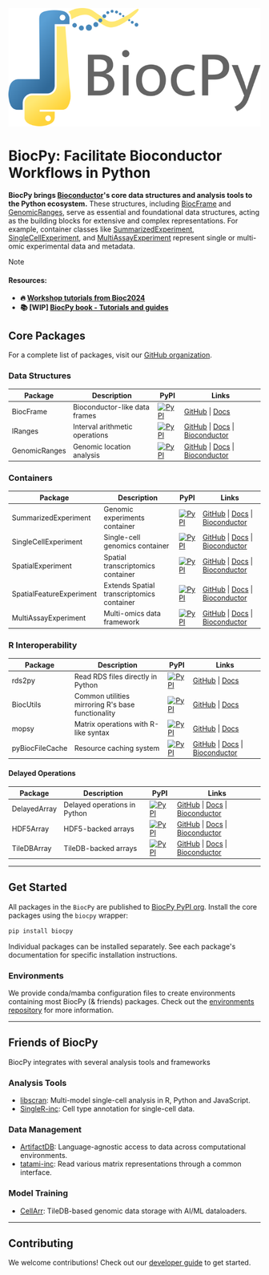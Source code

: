 ![BiocPy logo](https://raw.githubusercontent.com/BiocPy/.github/main/logo/full.png)

# BiocPy: Facilitate Bioconductor Workflows in Python

**BiocPy brings [Bioconductor](https://www.bioconductor.org)'s core data structures and analysis tools to the Python ecosystem.** 
These structures, including [BiocFrame](https://github.com/BiocPy/BiocFrame) and [GenomicRanges](https://github.com/BiocPy/GenomicRanges), 
serve as essential and foundational data structures, acting as the building 
blocks for extensive and complex representations. 
For example, container classes like 
[SummarizedExperiment](https://github.com/BiocPy/SummarizedExperiment), [SingleCellExperiment](https://github.com/BiocPy/SingleCellExperiment), 
and [MultiAssayExperiment](https://github.com/BiocPy/MultiAssayExperiment) represent single or multi-omic experimental data and metadata.

> [!NOTE]
> #### Resources:
> - **🔥 [Workshop tutorials from Bioc2024](https://biocpy.github.io/BiocWorkshop2024/)**
> - **📚 [WIP] [BiocPy book - Tutorials and guides](https://biocpy.github.io/tutorial/)**

## Core Packages

For a complete list of packages, visit our [GitHub organization](https://github.com/orgs/BiocPy/repositories).


### Data Structures

| Package | Description | PyPI | Links |
|---------|-------------|------|-------|
| BiocFrame | Bioconductor-like data frames | [![PyPI](https://img.shields.io/pypi/v/BiocFrame.svg)](https://pypi.org/project/BiocFrame/) | [GitHub](https://github.com/BiocPy/BiocFrame) \| [Docs](https://biocpy.github.io/BiocFrame/) |
| IRanges | Interval arithmetic operations | [![PyPI](https://img.shields.io/pypi/v/iranges.svg)](https://pypi.org/project/iranges/) | [GitHub](https://github.com/BiocPy/IRanges) \| [Docs](https://biocpy.github.io/IRanges/) \| [Bioconductor](https://bioconductor.org/packages/release/bioc/html/IRanges.html) |
| GenomicRanges | Genomic location analysis | [![PyPI](https://img.shields.io/pypi/v/genomicranges.svg)](https://pypi.org/project/genomicranges/) | [GitHub](https://github.com/BiocPy/GenomicRanges) \| [Docs](https://biocpy.github.io/GenomicRanges/) \| [Bioconductor](https://bioconductor.org/packages/release/bioc/html/GenomicRanges.html) |

### Containers

| Package | Description | PyPI | Links |
|---------|-------------|------|-------|
| SummarizedExperiment | Genomic experiments container | [![PyPI](https://img.shields.io/pypi/v/summarizedexperiment.svg)](https://pypi.org/project/summarizedexperiment/) | [GitHub](https://github.com/BiocPy/SummarizedExperiment) \| [Docs](https://biocpy.github.io/SummarizedExperiment/) \| [Bioconductor](https://bioconductor.org/packages/release/bioc/html/SummarizedExperiment.html) |
| SingleCellExperiment | Single-cell genomics container | [![PyPI](https://img.shields.io/pypi/v/singlecellexperiment.svg)](https://pypi.org/project/singlecellexperiment/) | [GitHub](https://github.com/BiocPy/SingleCellExperiment) \| [Docs](https://biocpy.github.io/SingleCellExperiment/) \| [Bioconductor](https://bioconductor.org/packages/release/bioc/html/SingleCellExperiment.html) |
| SpatialExperiment | Spatial transcriptomics container | [![PyPI](https://img.shields.io/pypi/v/spatialexperiment.svg)](https://pypi.org/project/spatialexperiment/) | [GitHub](https://github.com/BiocPy/SpatialExperiment) \| [Docs](https://biocpy.github.io/SpatialExperiment/) \| [Bioconductor](https://bioconductor.org/packages/release/bioc/html/SpatialExperiment.html) |
| SpatialFeatureExperiment | Extends Spatial transcriptomics container | [![PyPI](https://img.shields.io/pypi/v/spatialfeatureexperiment.svg)](https://pypi.org/project/spatialfeatureexperiment/) | [GitHub](https://github.com/BiocPy/SpatialFeatureExperiment) \| [Docs](https://biocpy.github.io/SpatialFeatureExperiment/) \| [Bioconductor](https://bioconductor.org/packages/release/bioc/html/SpatialFeatureExperiment.html) |
| MultiAssayExperiment | Multi-omics data framework | [![PyPI](https://img.shields.io/pypi/v/multiassayexperiment.svg)](https://pypi.org/project/multiassayexperiment/) | [GitHub](https://github.com/BiocPy/MultiAssayExperiment) \| [Docs](https://biocpy.github.io/MultiAssayExperiment/) \| [Bioconductor](https://bioconductor.org/packages/release/bioc/html/MultiAssayExperiment.html) |


### R Interoperability

| Package | Description | PyPI | Links |
|---------|-------------|------|-------|
| rds2py | Read RDS files directly in Python | [![PyPI](https://img.shields.io/pypi/v/rds2py.svg)](https://pypi.org/project/rds2py/) | [GitHub](https://github.com/BiocPy/rds2py) \| [Docs](https://biocpy.github.io/rds2py/) |
| BiocUtils | Common utilities mirroring R's base functionality | [![PyPI](https://img.shields.io/pypi/v/biocutils.svg)](https://pypi.org/project/biocutils/) | [GitHub](https://github.com/BiocPy/biocutils) \| [Docs](https://biocpy.github.io/BiocUtils/) |
| mopsy | Matrix operations with R-like syntax | [![PyPI](https://img.shields.io/pypi/v/mopsy.svg)](https://pypi.org/project/mopsy/) | [GitHub](https://github.com/BiocPy/mopsy) \| [Docs](https://biocpy.github.io/mopsy/) |
| pyBiocFileCache | Resource caching system | [![PyPI](https://img.shields.io/pypi/v/pybiocfilecache.svg)](https://pypi.org/project/pybiocfilecache/) | [GitHub](https://github.com/BiocPy/pyBiocFileCache) \| [Docs](https://biocpy.github.io/pyBiocFileCache/) \| [Bioconductor](https://www.bioconductor.org/packages/release/bioc/html/BiocFileCache.html) |

#### Delayed Operations

| Package | Description | PyPI | Links |
|---------|-------------|------|-------|
| DelayedArray | Delayed operations in Python | [![PyPI](https://img.shields.io/pypi/v/delayedarray.svg)](https://pypi.org/project/delayedarray/) | [GitHub](https://github.com/BiocPy/DelayedArray) \| [Docs](https://biocpy.github.io/DelayedArray/)  \| [Bioconductor](https://bioconductor.org/packages/release/bioc/html/DelayedArray.html) |
| HDF5Array | HDF5-backed arrays | [![PyPI](https://img.shields.io/pypi/v/hdf5array.svg)](https://pypi.org/project/hdf5array/) | [GitHub](https://github.com/BiocPy/HDF5Array) \| [Docs](https://biocpy.github.io/HDF5Array/) \| [Bioconductor](https://bioconductor.org/packages/release/bioc/html/HDF5Array.html) |
| TileDBArray | TileDB-backed arrays | [![PyPI](https://img.shields.io/pypi/v/mopsy.svg)](https://pypi.org/project/mopsy/) | [GitHub](https://github.com/BiocPy/TileDBArray) \| [Docs](https://biocpy.github.io/TileDBArray/) \| [Bioconductor](https://bioconductor.org/packages/release/bioc/html/TileDBArray.html) |

----

## Get Started
All packages in the `BiocPy` are published to [BiocPy PyPI org](https://pypi.org/org/BiocPy/). Install the core packages using the `biocpy` wrapper:

```sh
pip install biocpy
```

Individual packages can be installed separately. See each package's documentation for specific installation instructions.

### Environments

We provide conda/mamba configuration files to create environments containing most BiocPy (& friends) packages. 
Check out the [environments repository](https://github.com/biocpy/environments) for more information.

----

## Friends of BiocPy

BiocPy integrates with several analysis tools and frameworks

### Analysis Tools

- [libscran](https://github.com/libscran): Multi-model single-cell analysis in R, Python and JavaScript.
- [SingleR-inc](https://github.com/SingleR-inc): Cell type annotation for single-cell data.

### Data Management

- [ArtifactDB](https://github.com/ArtifactDB): Language-agnostic access to data across computational environments.
- [tatami-inc](https://github.com/tatami-inc): Read various matrix representations through a common interface.

### Model Training

- [CellArr](https://github.com/CellArr): TileDB-based genomic data storage with AI/ML dataloaders.

----

## Contributing

We welcome contributions! Check out our [developer guide](https://github.com/BiocPy/developer_guide) to get started.
